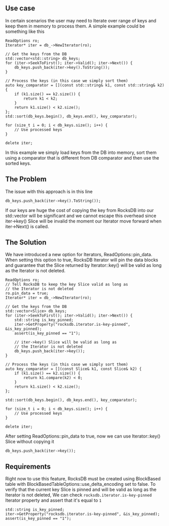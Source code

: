 ## Use case
In certain scenarios the user may need to Iterate over range of keys and keep them in memory to process them.
A simple example could be something like this

	ReadOptions ro;
	Iterator* iter = db_->NewIterator(ro);

	// Get the keys from the DB
	std::vector<std::string> db_keys;
	for (iter->SeekToFirst(); iter->Valid(); iter->Next()) {
		db_keys.push_back(iter->key().ToString());
	}

	// Process the keys (in this case we simply sort them)
	auto key_comparator = [](const std::string& k1, const std::string& k2) {
		if (k1.size() == k2.size()) {
			return k1 < k2;
		}
		return k1.size() < k2.size();
	};
	std::sort(db_keys.begin(), db_keys.end(), key_comparator);

	for (size_t i = 0; i < db_keys.size(); i++) {
		// Use processed keys
	}

	delete iter;

In this example we simply load keys from the DB into memory, sort them using a comparator that is different from DB comparator and then use the sorted keys.

## The Problem
The issue with this approach is in this line

	db_keys.push_back(iter->key().ToString());

If our keys are huge the cost of copying the key from RocksDB into our std::vector will be significant and we cannot escape this overhead since iter->key() Slice will be invalid the moment our Iterator move forward when iter->Next() is called.

## The Solution
We have introduced a new option for Iterators, ReadOptions::pin_data. When setting this option to true, RocksDB Iterator will pin the data blocks and guarantee that the Slice returned by Iterator::key() will be valid as long as the Iterator is not deleted. 

	ReadOptions ro;
	// Tell RocksDB to keep the key Slice valid as long as
	// the Iterator is not deleted
	ro.pin_data = true;
	Iterator* iter = db_->NewIterator(ro);

	// Get the keys from the DB
	std::vector<Slice> db_keys;
	for (iter->SeekToFirst(); iter->Valid(); iter->Next()) {
		std::string is_key_pinned;
		iter->GetProperty("rocksdb.iterator.is-key-pinned", &is_key_pinned);
		assert(is_key_pinned == "1");

		// iter->key() Slice will be valid as long as
		// the Iterator is not deleted
		db_keys.push_back(iter->key());
	}

	// Process the keys (in this case we simply sort them)
	auto key_comparator = [](const Slice& k1, const Slice& k2) {
		if (k1.size() == k2.size()) {
			return k1.compare(k2) < 0;
		}
		return k1.size() < k2.size();
	};

	std::sort(db_keys.begin(), db_keys.end(), key_comparator);

	for (size_t i = 0; i < db_keys.size(); i++) {
		// Use processed keys
	}

	delete iter;

After setting ReadOptions::pin_data to true, now we can use Iterator::key() Slice without copying it

	db_keys.push_back(iter->key());

## Requirements
Right now to use this feature, RocksDB must be created using BlockBased table with BlockBasedTableOptions::use_delta_encoding set to false.
To verify that the current key Slice is pinned and will be valid as long as the Iterator is not deleted,
We can check `rocksdb.iterator.is-key-pinned` Iterator property and assert that it's equal to `1`

	std::string is_key_pinned;
	iter->GetProperty("rocksdb.iterator.is-key-pinned", &is_key_pinned);
	assert(is_key_pinned == "1");